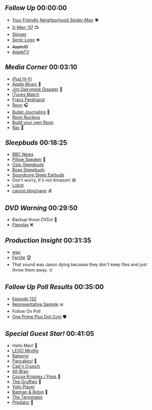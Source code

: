 ## _Follow Up_ 00:00:00
- [Your Friendly Neighborhood Spider-Man](https://www.themoviedb.org/tv/138503-your-friendly-neighborhood-spider-man) 🕷️
- [X-Men '97](https://www.themoviedb.org/tv/138502-x-men-97) 📺
- [Stinger](https://www.mediamusicnow.co.uk/information/glossary-of-music-production-terms/what-is-an-stinger-or-bumper.aspx)
- [Sonic Logo](https://phmg.com/blog/everything-you-always-wanted-to-know-about-sonic-logos-but-were-too-afraid-to-ask/) 🔉
- ~~AppleID~~
- [AppleTV](https://www.apple.com/apple-tv-plus/)

## _Media Corner_ 00:03:10
- [iPod Hi-Fi](https://en.wikipedia.org/wiki/IPod_Hi-Fi)
- [Apple Music](https://en.wikipedia.org/wiki/Apple_Music) 🎵
- [Jim Dalrymple Disaster](https://www.loopinsight.com/2015/07/22/apple-music-is-a-nightmare-and-im-done-with-it/) 😬
- [iTunes Match](https://support.apple.com/en-us/108935)
- [Franz Ferdinand](https://franzferdinand.com/)
- [Roon](https://roon.app/en/) 🎧
- [Bullet Journaling](https://en.wikipedia.org/wiki/Bullet_journal) 📝
- [Roon Nucleus](https://roon.app/en/nucleus)
- [Build your own Roon](https://help.roonlabs.com/portal/en/kb/articles/roon-optimized-core-kit)
- [flac](https://en.wikipedia.org/wiki/FLAC) 🍻

## _Sleepbuds_ 00:18:25
- [BBC News](https://en.wikipedia.org/wiki/BBC_News)
- [Pillow Speaker](https://kagi.com/proxy/82e1391e2d183ecad4550b75f53a20d8.jpg?c=5YigHpODNWx3qev9JrsT1F8m0Kkh5LXUqUxJeznnD5ZoByGf8kdZXYe-l9k8ptn4TmWO57KP6lI6kYFoKs7s7IGPgp1I8BELEnc3ZiEF7O2HZjOe_p4O7jHmOONi3r5J) 🛌
- [Ozlo Sleepbuds](https://ozlosleep.com/)
- [Bose Sleepbuds](https://www.bose.com/p/bose-noisemasking-sleepbuds/SBD-SLEEPBUDS-BT-BAT-AST.html)
- [Soundcore Sleep Earbuds](https://www.soundcore.com/products/sleep-a20-sleeping-earbuds)
- Don't worry, It's not Amazon! 😅
- [Lobot](https://starwars.fandom.com/wiki/Lobot)
- [canion.blog/save](https://canion.blog/save) 💰

## _DVD Warning_ 00:29:50
- Backup those DVDs! 📀
- [Flexplay](https://en.wikipedia.org/wiki/Flexplay) ❌

## _Production Insight_ 00:31:35
- [wav](https://en.wikipedia.org/wiki/WAV)
- [Ferrite](https://www.wooji-juice.com/products/ferrite/) 🏆
- That sound was Jason dying because they don't keep files and just throw them away. ☠️

## _Follow Up Poll Results_ 00:35:00
- [Episode 132](https://listen.hemisphericviews.com/132)
- [Representative Sample](https://www.statology.org/representative-sample/) 📊
- Follow On Poll
- [One Prime Plus Dot Com](https://oneprimeplus.com) 🛡️

## _Special Guest Star!_ 00:41:05
- Hello Mac! 👋
- [LEGO Minifig](https://en.wikipedia.org/wiki/Lego_minifigure)
- [Batwing](https://en.wikipedia.org/wiki/Batplane)
- [Pancakes!](https://en.wikipedia.org/wiki/Pancake) 🥞
- [Cap'n Crunch](https://en.wikipedia.org/wiki/Cap%27n_Crunch)
- [All-Bran](https://en.wikipedia.org/wiki/All-Bran)
- [Cocoa Krispies / Pops](https://en.wikipedia.org/wiki/Cocoa_Krispies) 🤎
- [The Gruffalo](https://www.themoviedb.org/movie/28118-the-gruffalo) 🍿
- [Yoto Player](https://yotoplay.com/)
- [Batman & Robin](https://www.themoviedb.org/movie/415-batman-robin) 🥶
- [The Terminator](https://www.themoviedb.org/movie/218-the-terminator)
- [Predator](https://www.themoviedb.org/movie/106-predator) 🚁
